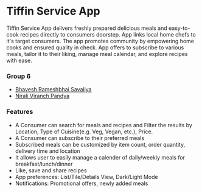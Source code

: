 # Tiffin Service App

Tiffin Service App delivers freshly prepared delicious meals and easy-to-cook recipes directly to consumers doorstep. App links local home chefs to it's target consumers. The app promotes community by empowering home cooks and ensured quality in check. App offers to subscribe to various meals, tailor it to their liking, manage meal calendar, and explore recipes with ease. 

### Group 6

- [Bhavesh Rameshbhai Savaliya](https://www.github.com/bhavesh-savaliya)
- [Nirali Viranch Pandya](https://www.github.com/nirali123456789)

### Features

- A Consumer can search for meals and recipes and Filter the results by Location, Type of Cuisine(e.g. Veg, Vegan, etc.), Price.
- A Consumer can subscribe to their preferred meals
- Subscribed meals can be customized by item count, order quantity, delivery time and location
- It allows user to easily manage a calender of daily/weekly meals for breakfast/lunch/dinner
- Like, save and share recipes
- App preferences: List/Tile/Details View, Dark/Light Mode
- Notifications: Promotional offers, newly added meals